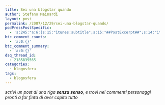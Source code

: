```yaml
---
title: Sei una blogstar quando
author: Stefano Mainardi
layout: post
permalink: /2007/12/29/sei-una-blogstar-quando/
podPressPostSpecific:
  - 's:245:"a:6:{s:15:"itunes:subtitle";s:15:"##PostExcerpt##";s:14:"itunes:summary";s:15:"##PostExcerpt##";s:15:"itunes:keywords";s:17:"##WordPressCats##";s:13:"itunes:author";s:10:"##Global##";s:15:"itunes:explicit";s:2:"No";s:12:"itunes:block";s:2:"No";}";'
btc_comment_counts:
  - 'a:0:{}'
btc_comment_summary:
  - 'a:0:{}'
dsq_thread_id:
  - 2185839565
categories:
  - blogosfera
tags:
  - blogosfera
---
```

*scrivi un post di una riga **senza senso**, e trovi nei commenti personaggi pronti a far finta di aver capito tutto*